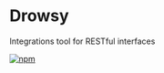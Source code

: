 # Drowsy
Integrations tool for RESTful interfaces

[![npm](https://img.shields.io/npm/v/drowsy.svg?style=flat-square)](https://www.npmjs.com/package/drowsy)
